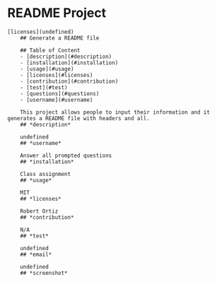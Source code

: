 # README Project
    [licenses](undefined)
        ## Generate a README file

        ## Table of Content
        - [description](#description)
        - [installation](#installation)
        - [usage](#usage)
        - [licenses](#licenses)
        - [contribution](#contribution)
        - [test](#test)
        - [questions](#questions)
        - [username](#username)

        This project allows people to input their information and it generates a README file with headers and all.
        ## *description*

        undefined
        ## *username*

        Answer all prompted questions
        ## *installation*

        Class assignment
        ## *usage*

        MIT
        ## *licenses*

        Robert Ortiz
        ## *contribution*

        N/A
        ## *test*

        undefined
        ## *email*

        undefined
        ## *screenshot*
        